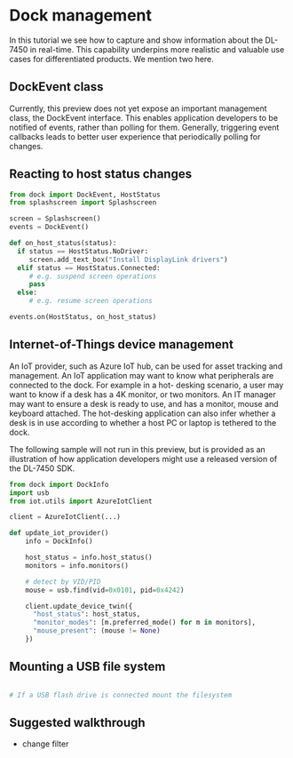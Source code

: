 # Dock management

In this tutorial we see how to capture and show information about the DL-7450 
in real-time. This capability underpins more realistic and valuable use cases for 
differentiated products. We mention two here.

## DockEvent class
Currently, this preview does not yet expose an important management class, the DockEvent interface. This
enables application developers to be notified of events, rather than polling for them. Generally,
triggering event callbacks leads to better user experience that periodically
polling for changes.


## Reacting to host status changes

```python
from dock import DockEvent, HostStatus
from splashscreen import Splashscreen

screen = Splashscreen()
events = DockEvent()

def on_host_status(status):
  if status == HostStatus.NoDriver:
     screen.add_text_box("Install DisplayLink drivers")
  elif status == HostStatus.Connected:
     # e.g. suspend screen operations
     pass
  else:
     # e.g. resume screen operations

events.on(HostStatus, on_host_status)

```

## Internet-of-Things device management
An IoT provider, such as Azure IoT hub, can be used for asset tracking and management. An IoT
application may want to know what peripherals are connected to the dock. For example in a hot-
desking scenario, a user may want to know if a desk has a 4K monitor, or two monitors. An
IT manager may want to ensure a desk is ready to use, and has a monitor, mouse and keyboard
attached. The hot-desking application can also infer whether a desk is in use according to
whether a host PC or laptop is tethered to the dock.

The following sample will not run in this preview, but is provided as an illustration
of how application developers might use a released version of the DL-7450 SDK.

```python
from dock import DockInfo
import usb
from iot.utils import AzureIotClient

client = AzureIotClient(...)

def update_iot_provider()
    info = DockInfo()

    host_status = info.host_status()
    monitors = info.monitors()

    # detect by VID/PID
    mouse = usb.find(vid=0x0101, pid=0x4242)

    client.update_device_twin({
      "host_status": host_status,
      "monitor_modes": [m.preferred_mode() for m in monitors],
      "mouse_present": (mouse != None)
    })

```

## Mounting a USB file system

```python

# If a USB flash drive is connected mount the filesystem


```


## Suggested walkthrough

 * change filter

